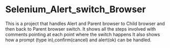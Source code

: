 # Selenium_Alert_switch_Browser
This is a project that handles Alert and Parent browser to Child browser and then back to Parent browser switch.
It shows all the steps involved with comments pointing at each point where the switch happens 
It also shows how a prompt (type in),confirm(cancel) and alert(ok) can be handled.
